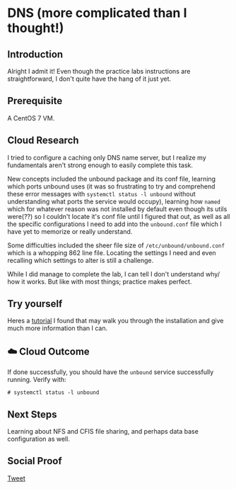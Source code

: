 
# DNS (more complicated than I thought!)

## Introduction

Alright I admit it! Even though the practice labs instructions are straightforward, I don't quite have the hang of it just yet.

## Prerequisite

A CentOS 7 VM.

## Cloud Research

I tried to configure a caching only DNS name server, but I realize my fundamentals aren't strong enough to easily complete this task. 

New concepts included the unbound package and its conf file, learning which ports unbound uses (it was so frustrating to try and comprehend these error messages with ```systemctl status -l unbound``` without understanding what ports the service would occupy), learning how ```named``` which for whatever reason was not installed by default even though its utils were(??) so I couldn't locate it's conf file until I figured that out, as well as all the specific configurations I need to add into the ```unbound.conf``` file which I have yet to memorize or really understand.

Some difficulties included the sheer file size of ```/etc/unbound/unbound.conf``` which is a whopping 862 line file. Locating the settings I need and even recalling which settings to alter is still a challenge.

While I did manage to complete the lab, I can tell I don't understand why/ how it works. But like with most things; practice makes perfect. 

## Try yourself

Heres a [tutorial](https://calomel.org/unbound_dns.html) I found that may walk you through the installation and give much more information than I can.

## ☁️ Cloud Outcome

If done successfully, you should have the ```unbound``` service successfully running. Verify with:

```
# systemctl status -l unbound
```

## Next Steps

Learning about NFS and CFIS file sharing, and perhaps data base configuration as well.

## Social Proof

[Tweet]()
